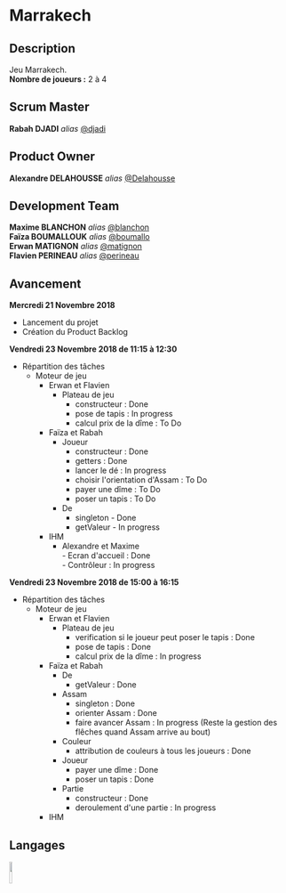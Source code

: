 # Marrakech 
## Description
Jeu Marrakech.  
**Nombre de joueurs :** 2 à 4

## Scrum Master
**Rabah DJADI** _alias_ [@djadi](https://dwarves.iut-fbleau.fr/git/djadi)  

## Product Owner  
**Alexandre DELAHOUSSE** _alias_ [@Delahousse](https://dwarves.iut-fbleau.fr/git/delahous)  

## Development Team
**Maxime BLANCHON** _alias_ [@blanchon](https://dwarves.iut-fbleau.fr/git/blanchon)  
**Faïza BOUMALLOUK** _alias_ [@boumallo](https://dwarves.iut-fbleau.fr/git/boumallo)     
**Erwan MATIGNON** _alias_ [@matignon](https://dwarves.iut-fbleau.fr/git/matignon)  
**Flavien PERINEAU** _alias_ [@perineau](https://dwarves.iut-fbleau.fr/git/perineau)  

## Avancement
**Mercredi 21 Novembre 2018**     
- Lancement du projet  
- Création du Product Backlog
  
**Vendredi 23 Novembre 2018 de 11:15 à 12:30**  
- Répartition des tâches
  - Moteur de jeu
      - Erwan et Flavien    
          - Plateau de jeu
              - constructeur : Done 
              - pose de tapis : In progress 
              - calcul prix de la dîme : To Do  
       - Faïza et Rabah   
         - Joueur  
             - constructeur : Done  
             - getters : Done  
             - lancer le dé : In progress  
             - choisir l'orientation d'Assam : To Do   
             - payer une dîme : To Do     
             - poser un tapis  : To Do   
         - De
             - singleton - Done
             - getValeur - In progress  
    - IHM  
        - Alexandre et Maxime     
              - Ecran d'accueil : Done  
              - Contrôleur : In progress   
              
**Vendredi 23 Novembre 2018 de 15:00 à 16:15**  
- Répartition des tâches
  - Moteur de jeu  
      - Erwan et Flavien    
          - Plateau de jeu
              - verification si le joueur peut poser le tapis : Done  
              - pose de tapis : Done  
              - calcul prix de la dîme : In progress             
       - Faïza et Rabah 
           - De
               - getValeur : Done
           - Assam
               - singleton : Done
               - orienter Assam : Done
               - faire avancer Assam : In progress (Reste la gestion des flêches quand Assam arrive au bout)
           - Couleur
               - attribution de couleurs à tous les joueurs : Done
           - Joueur
               - payer une dîme : Done
               - poser un tapis : Done
           - Partie
               - constructeur : Done
               - deroulement d'une partie : In progress
    - IHM    
              

## Langages
[<img src="https://camo.githubusercontent.com/0fb6c3a56d588875bbab00cbc267f4ef85ea0c23/68747470733a2f2f75706c6f61642e77696b696d656469612e6f72672f77696b6970656469612f656e2f7468756d622f332f33302f4a6176615f70726f6772616d6d696e675f6c616e67756167655f6c6f676f2e7376672f33303070782d4a6176615f70726f6772616d6d696e675f6c616e67756167655f6c6f676f2e7376672e706e67" width="10%" height="10%">](https://www.java.com/)